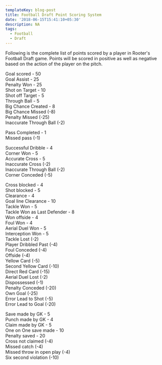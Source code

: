 ```yaml
---
templateKey: blog-post
title: Football Draft Point Scoring System
date: '2018-06-15T15:41:10+05:30'
description: NA
tags:
  - Football
  - Draft
---
```

Following is the complete list of points scored by a player in Rooter's Football Draft game. Points will be scored in positive as well as negative based on the action of the player on the pitch.

Goal scored - 50\
Goal Assist - 25\
Penalty Won - 25\
Shot on Target - 10\
Shot off Target - 5\
Through Ball - 5\
Big Chance Created - 8\
Big Chance Missed (-8)\
Penalty Missed (-25)\
Inaccurate Through Ball (-2)

Pass Completed - 1\
Missed pass (-1)

Successful Dribble - 4\
Corner Won - 5\
Accurate Cross - 5\
Inaccurate Cross (-2)\
Inaccurate Through Ball (-2)\
Corner Conceded (-5)

Cross blocked - 4\
Shot blocked - 5\
Clearance - 4\
Goal line Clearance - 10\
Tackle Won - 5\
Tackle Won as Last Defender - 8\
Won offside - 4\
Foul Won - 4\
Aerial Duel Won - 5\
Interception Won - 5\
Tackle Lost (-2)\
Player Dribbled Past (-4)\
Foul Conceded (-4)\
Offside (-4)\
Yellow Card (-5)\
Second Yellow Card (-10)\
Direct Red Card (-15)\
Aerial Duel Lost (-2)\
Dispossessed (-1)\
Penalty Conceded (-20)\
Own Goal (-25)\
Error Lead to Shot (-5)\
Error Lead to Goal (-20)

Save made by GK - 5\
Punch made by GK - 4\
Claim made by GK - 5\
One on One save made - 10\
Penalty saved - 20\
Cross not claimed (-4)\
Missed catch (-4)\
Missed throw in open play (-4)\
Six second violation (-10)
